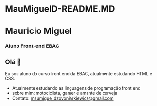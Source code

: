 # MauMiguelD-README.MD

# Mauricio Miguel 

### Aluno Front-end EBAC 

## Olá 👋

Eu sou aluno do curso front end da EBAC, atualmente estudando HTML e CSS.

* Atualmente estudando as linguagens de programação front end
* sobre mim: motociclista, gamer e amante de cerveja
* Contato: maumiguel.dzovoniarkiewicz@gmail.com
